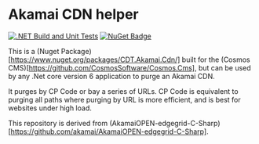 # Akamai CDN helper

[![.NET Build and Unit Tests](https://github.com/CosmosSoftware/Cosmos.Akamai/actions/workflows/dotnet.yml/badge.svg)](https://github.com/CosmosSoftware/Cosmos.Akamai/actions/workflows/dotnet.yml)
[![NuGet Badge](https://buildstats.info/nuget/CDT.Akamai.Cdn)](https://www.nuget.org/packages/CDT.Akamai.Cdn/)

This is a (Nuget Package)[https://www.nuget.org/packages/CDT.Akamai.Cdn/] built for the (Cosmos CMS)[https://github.com/CosmosSoftware/Cosmos.Cms], but can be used by any .Net core version 6 application to purge an Akamai CDN.

It purges by CP Code or bay a series of URLs.  CP Code is equivalent to purging all paths where purging by URL is more efficient, and is best for websites under high load.

This repository is derived from (AkamaiOPEN-edgegrid-C-Sharp)[https://github.com/akamai/AkamaiOPEN-edgegrid-C-Sharp].
